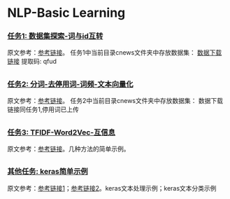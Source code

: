 # NLP-Basic Learning
### [任务1: 数据集探索-词与id互转](https://github.com/yuxiaowww/NLP-Basic-Learning/tree/master/task1)
原文参考：[参考链接](https://github.com/gaussic/text-classification-cnn-rnn/blob/master/data/cnews_loader.py)。
任务1中当前目录cnews文件夹中存放数据集：
[数据下载链接](https://pan.baidu.com/s/1hugrfRu) 
提取码: qfud
##

### [任务2: 分词-去停用词-词频-文本向量化](https://github.com/yuxiaowww/NLP-Basic-Learning/tree/master/task2)
原文参考：[参考链接](https://github.com/fxsjy/jieba)。
任务2中当前目录cnews文件夹中存放数据集：
数据下载链接同任务1,停用词已上传
##

### [任务3: TFIDF-Word2Vec-互信息](https://github.com/yuxiaowww/NLP-Basic-Learning/tree/master/task3)
原文参考：[参考链接](https://www.jianshu.com/p/e2a0aea3630c)。几种方法的简单示例。
##

### [其他任务: keras简单示例 ](https://github.com/yuxiaowww/NLP-Basic-Learning/tree/master/task_other)
原文参考：[参考链接1](https://blog.csdn.net/Kaiyuan_sjtu/article/details/83572927)；[参考链接2](https://blog.csdn.net/u013710265/article/details/72780520)。keras文本处理示例；keras文本分类示例
